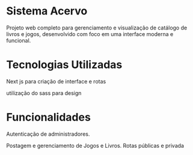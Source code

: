 # Sistema Acervo
Projeto web completo para gerenciamento e visualização de catálogo de livros e jogos, desenvolvido com foco em uma interface moderna e funcional.

# Tecnologias Utilizadas
Next js para criação de interface e rotas

utilização do sass para design

# Funcionalidades
Autenticação de administradores.

Postagem e gerenciamento de Jogos e Livros.
Rotas públicas e privada
